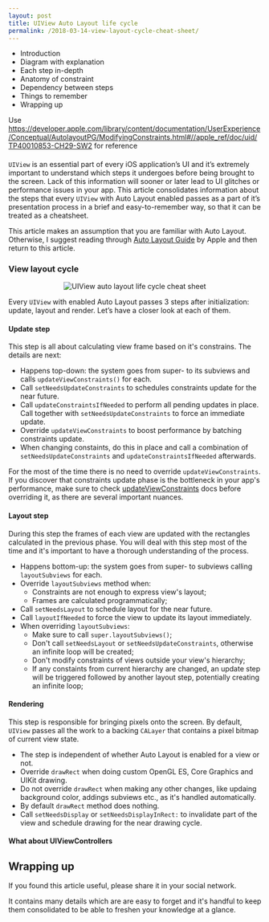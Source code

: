 ```yaml
---
layout: post
title: UIView Auto Layout life cycle
permalink: /2018-03-14-view-layout-cycle-cheat-sheet/
---
```


- Introduction
- Diagram with explanation
- Each step in-depth
- Anatomy of constraint
- Dependency between steps
- Things to remember
- Wrapping up

Use https://developer.apple.com/library/content/documentation/UserExperience/Conceptual/AutolayoutPG/ModifyingConstraints.html#//apple_ref/doc/uid/TP40010853-CH29-SW2 for reference

####

`UIView` is an essential part of every iOS application’s UI and it’s extremely important to understand which steps it undergoes before being brought to the screen. Lack of this information will sooner or later lead to UI glitches or performance issues in your app. This article consolidates information about the steps that every `UIView` with Auto Layout enabled passes as a part of it’s presentation process in a brief and easy-to-remember way, so that it can be treated as a cheatsheet.

This article makes an assumption that you are familiar with Auto Layout. Otherwise, I suggest reading through [Auto Layout Guide][autolayout-guide] by Apple and then return to this article.

### View layout cycle

<p align="center">
    <img src="{{ "/img/autolayout_1.svg" | absolute_url }}" alt="UIView auto layout life cycle cheat sheet"/>
</p>

Every `UIView` with enabled Auto Layout passes 3 steps after initialization: update, layout and render. Let’s have a closer look at each of them.

#### Update step

This step is all about calculating view frame based on it's constrains. The details are next:

- Happens top-down: the system goes from super- to its subviews and calls `updateViewConstraints()` for each.
- Call `setNeedsUpdateConstraints` to schedules constraints update for the near future.
- Call `updateConstraintsIfNeeded` to perform all pending updates in place. Call together with `setNeedsUpdateConstraints` to force an immediate update. 
- Override `updateViewConstraints` to boost performance by batching constraints update. 
- When changing constaints, do this in place and call a combination of `setNeedsUpdateConstraints` and `updateConstraintsIfNeeded` afterwards.

For the most of the time there is no need to override `updateViewConstraints`. If you discover that constraints update phase is the bottleneck in your app's performance, make sure to check [updateViewConstraints](https://developer.apple.com/documentation/uikit/uiviewcontroller/1621379-updateviewconstraints) docs before overriding it, as there are several important nuances.

#### Layout step

During this step the frames of each view are updated with the rectangles calculated in the previous phase. You will deal with this step most of the time and it's important to have a thorough understanding of the process.

- Happens bottom-up: the system goes from super- to subviews calling `layoutSubviews` for each.
- Override `layoutSubviews` method when:
    - Constraints are not enough to express view's layout;
    - Frames are calculated programmatically;
- Call `setNeedsLayout` to schedule layout for the near future.
- Call `layoutIfNeeded` to force the view to update its layout immediately.
- When overriding `layoutSubviews`:
    - Make sure to call `super.layoutSubviews()`;
    - Don't call `setNeedsLayout` or `setNeedsUpdateConstraints`, otherwise an infinite loop will be created;
    - Don't modify constraints of views outside your view's hierarchy;
    - If any constaints from current hierarchy are changed, an update step will be triggered followed by another layout step, potentially creating an infinite loop;

#### Rendering

This step is responsible for bringing pixels onto the screen. By default, `UIView` passes all the work to a backing `CALayer` that contains a pixel bitmap of current view state. 

- The step is independent of whether Auto Layout is enabled for a view or not.
- Override `drawRect` when doing custom OpenGL ES, Core Graphics and UIKit drawing.
- Do not override `drawRect` when making any other changes, like updaing background color, addings subviews etc., as it's handled automatically.
- By default `drawRect` method does nothing.
- Call `setNeedsDisplay` or `setNeedsDisplayInRect:` to invalidate part of the view and schedule drawing for the near drawing cycle.

#### What about UIViewControllers



## Wrapping up

If you found this article useful, please share it in your social network.

It contains many details which are are easy to forget and it's handful to keep them consolidated to be able to freshen your knowledge at a glance.


[autolayout-guide]: https://developer.apple.com/library/content/documentation/UserExperience/Conceptual/AutolayoutPG/
[introspection-def]: https://en.wikipedia.org/wiki/Type_introspection
[witness-table-def]: https://github.com/apple/swift/blob/master/docs/SIL.rst#witness-tables
[opaque-type-def]: https://developer.apple.com/library/content/documentation/CoreFoundation/Conceptual/CFDesignConcepts/Articles/OpaqueTypes.html
[toll-free-bridging-def]: https://developer.apple.com/library/content/documentation/CoreFoundation/Conceptual/CFDesignConcepts/Articles/tollFreeBridgedTypes.html
[dump-docs]: https://developer.apple.com/documentation/swift/1539127-dump
[json-serialization-gist]: https://gist.github.com/V8tr/3ab9ab1a550415fae5d61aa39d3a2185
[automatic-hashable-equatable-gist]: https://gist.github.com/V8tr/4507110d40e0b62fb09f1600bd992a96
[sourcery-repo]: https://github.com/krzysztofzablocki/Sourcery
[swiftgen-repo]: https://github.com/SwiftGen/SwiftGen